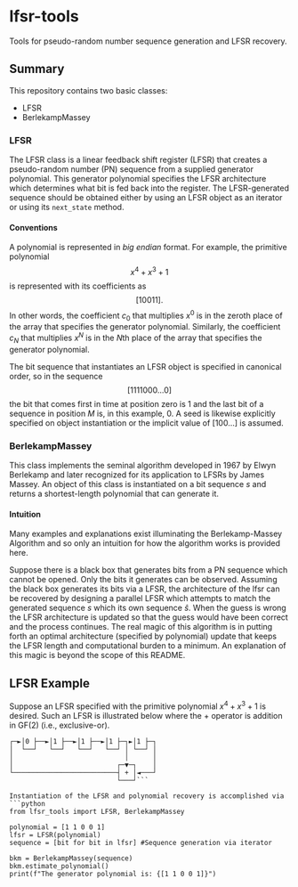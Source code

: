 # lfsr-tools
Tools for pseudo-random number sequence generation and LFSR recovery.

## Summary
This repository contains two basic classes: 
- LFSR
- BerlekampMassey

### LFSR
The LFSR class is a linear feedback shift register (LFSR) that creates a pseudo-random number (PN) sequence from a supplied generator polynomial. This generator polynomial specifies the LFSR architecture which determines what bit is fed back into the register. The LFSR-generated sequence should be obtained either by using an LFSR object as an iterator or using its `next_state` method.

#### Conventions
A polynomial is represented in _big endian_ format. For example, the primitive polynomial
$$x^4+x^3+1$$
is represented with its coefficients as
$$[1 0 0 1 1].$$
In other words, the coefficient $c_0$ that multiplies $x^0$ is in the zeroth place of the array that specifies the generator polynomial. Similarly, the coefficient $c_N$ that multiplies $x^N$ is in the $N$th place of the array that specifies the generator polynomial. 

The bit sequence that instantiates an LFSR object is specified in canonical order, so in the sequence 
$$[1 1 1 1 0 0 0 ... 0]$$
the bit that comes first in time at position zero is $1$ and the last bit of a sequence in position $M$ is, in this example, $0$. A seed is likewise explicitly specified on object instantiation or the implicit value of $[1 0 0 ...]$ is assumed.

### BerlekampMassey
This class implements the seminal algorithm developed in 1967 by Elwyn Berlekamp and later recognized for its application to LFSRs by James Massey. An object of this class is instantiated on a bit sequence $s$ and returns a shortest-length polynomial that can generate it.

#### Intuition
Many examples and explanations exist illuminating the Berlekamp-Massey Algorithm and so only an intuition for how the algorithm works is provided here. 

Suppose there is a black box that generates bits from a PN sequence which cannot be opened. Only the bits it generates can be observed. Assuming the black box generates its bits via a LFSR, the architecture of the lfsr can be recovered by designing a parallel LFSR which attempts to match the generated sequence $s$ which its own sequence $\hat{s}$. When the guess is wrong the LFSR architecture is updated so that the guess would have been correct and the process continues. The real magic of this algorithm is in putting forth an optimal architecture (specified by polynomial) update that keeps the LFSR length and computational burden to a minimum. An explanation of this magic is beyond the scope of this README.

## LFSR Example
Suppose an LFSR specified with the primitive polynomial $x^4+x^3+1$ is desired. Such an LFSR is illustrated below where the $+$ operator is addition in GF(2) (i.e., exclusive-or).

```┌──┐   ┌──┐   ┌──┐   ┌──┐   ┌──┐
┌─►│0 ├──►│1 ├──►│1 ├──►│1 ├─┐►│1 ├─┐
│  └──┘   └──┘   └──┘   └──┘ │ └──┘ │
│                            │      │
│                          ┌─▼─┐    │
└──────────────────────────┤ + │◄───┘
                           └───┘```

Instantiation of the LFSR and polynomial recovery is accomplished via
```python
from lfsr_tools import LFSR, BerlekampMassey

polynomial = [1 1 0 0 1]
lfsr = LFSR(polynomial)
sequence = [bit for bit in lfsr] #Sequence generation via iterator

bkm = BerlekampMassey(sequence)
bkm.estimate_polynomial()
print(f"The generator polynomial is: {[1 1 0 0 1]}")
```